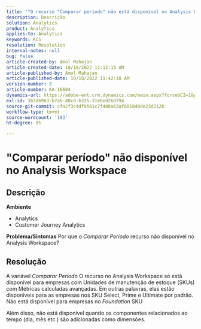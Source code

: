 ```yaml
---
title: '"O recurso "Comparar período" não está disponível no Analysis Workspace"'
description: Descrição
solution: Analytics
product: Analytics
applies-to: Analytics
keywords: KCS
resolution: Resolution
internal-notes: null
bug: false
article-created-by: Amol Mahajan
article-created-date: 10/18/2022 11:12:15 AM
article-published-by: Amol Mahajan
article-published-date: 10/18/2022 11:42:18 AM
version-number: 3
article-number: KA-16604
dynamics-url: https://adobe-ent.crm.dynamics.com/main.aspx?forceUCI=1&pagetype=entityrecord&etn=knowledgearticle&id=a99d38b4-d54e-ed11-bba2-0022480866ad
exl-id: 3b3d6963-b7a6-48cd-b335-31ebed26d794
source-git-commit: cfa2f3c4df9561c7f408a63af881848de23d212b
workflow-type: tm+mt
source-wordcount: '103'
ht-degree: 8%

---
```


# &quot;Comparar período&quot; não disponível no Analysis Workspace

## Descrição

<b>Ambiente</b>
- Analytics
- Customer Journey Analytics

<b>Problema/Sintomas</b>
Por que o *Comparar Período* recurso não disponível no Analysis Workspace?


## Resolução


A variável *Comparar Período* O recurso no Analysis Workspace só está disponível para empresas com Unidades de manutenção de estoque (SKUs) com Métricas calculadas avançadas. Em outras palavras, elas estão disponíveis para as empresas nos SKU Select, Prime e Ultimate por padrão. Não está disponível para empresas no *Foundation* SKU

Além disso, não está disponível quando os componentes relacionados ao tempo (dia, mês etc.) são adicionadas como dimensões.
